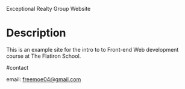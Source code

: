Exceptional Realty Group Website

# Description

This is an example site for the intro to to Front-end Web development course at The Flatiron School.

#contact

email: freemoe04@gmail.com
